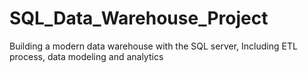 # SQL_Data_Warehouse_Project
Building a modern data warehouse with the SQL server, Including ETL process, data modeling and analytics
